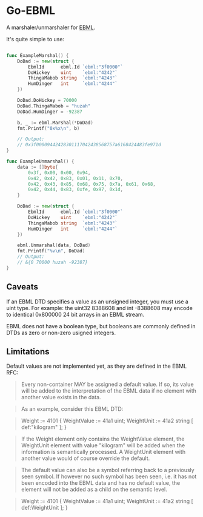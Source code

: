 Go-EBML
=======
A marshaler/unmarshaler for [EBML](http://ebml.sourceforge.net/).

It's quite simple to use:
```go

func ExampleMarshal() {
	DoDad := new(struct {
		EbmlId      ebml.Id `ebml:"3f0000"`
		DoHickey    uint    `ebml:"4242"`
		ThingaMabob string  `ebml:"4243"`
		HumDinger   int     `ebml:"4244"`
	})

	DoDad.DoHickey = 70000
	DoDad.ThingaMabob = "huzah"
	DoDad.HumDinger = -92387

	b, _ := ebml.Marshal(*DoDad)
	fmt.Printf("0x%x\n", b)

	// Output:
	// 0x3f00009442428301117042438568757a6168424483fe971d
}

func ExampleUnmarshal() {
	data := []byte{
		0x3f, 0x00, 0x00, 0x94,
		0x42, 0x42, 0x83, 0x01, 0x11, 0x70,
		0x42, 0x43, 0x85, 0x68, 0x75, 0x7a, 0x61, 0x68,
		0x42, 0x44, 0x83, 0xfe, 0x97, 0x1d,
	}

	DoDad := new(struct {
		EbmlId      ebml.Id `ebml:"3f0000"`
		DoHickey    uint    `ebml:"4242"`
		ThingaMabob string  `ebml:"4243"`
		HumDinger   int     `ebml:"4244"`
	})

	ebml.Unmarshal(data, DoDad)
	fmt.Printf("%v\n", DoDad)
	// Output:
	// &{0 70000 huzah -92387}
}

```


Caveats
-------
If an EBML DTD specifies a value as an unsigned integer, you must use a uint 
type. For example: the uint32 8388608 and int -8388608 may encode to identical
0x800000 24 bit arrays in an EBML stream.

EBML does not have a boolean type, but booleans are commonly defined in DTDs 
as zero or non-zero usigned integers.


Limitations
-----------
Default values are not implemented yet, as they are defined in the EBML RFC:
> Every non-container MAY be assigned a default value. If so, its
> value will be added to the interpretation of the EBML data if no
> element with another value exists in the data.
 
> As an example, consider this EBML DTD:
 
> Weight := 4101 {
>   WeightValue := 41a1 uint;
>   WeightUnit  := 41a2 string [ def:"kilogram" ];
> }
 
> If the Weight element only contains the WeightValue element, the
> WeightUnit element with value "kilogram" will be added when the
> information is semantically processed. A WeightUnit element with
> another value would of course override the default.
 
> The default value can also be a symbol referring back to a
> previously seen symbol. If however no such symbol has been seen,
> i.e. it has not been encoded into the EBML data and has no default
> value, the element will not be added as a child on the semantic
> level.
 
> Weight := 4101 {
>   WeightValue := 41a1 uint;
>   WeightUnit  := 41a2 string [ def:WeightUnit ];
> }
